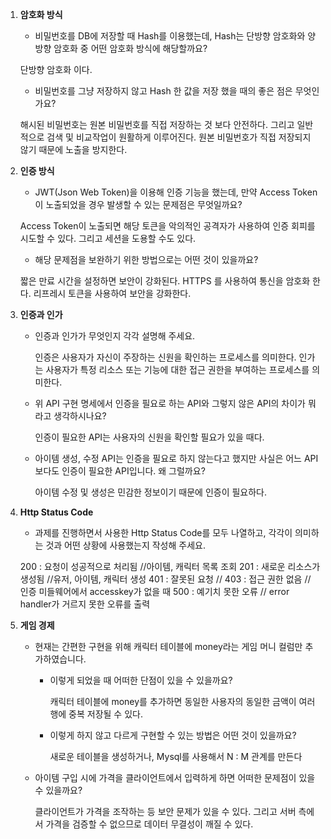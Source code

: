 1. **암호화 방식**
    - 비밀번호를 DB에 저장할 때 Hash를 이용했는데, Hash는 단방향 암호화와 양방향 암호화 중 어떤 암호화 방식에 해당할까요?

    단방향 암호화 이다.

    - 비밀번호를 그냥 저장하지 않고 Hash 한 값을 저장 했을 때의 좋은 점은 무엇인가요?

    해시된 비밀번호는 원본 비밀번호를 직접 저장하는 것 보다 안전하다. 그리고 일반적으로 검색 및 비교작업이 원활하게 이루어진다. 원본 비밀번호가 직접 저장되지 않기 때문에 노출을 방지한다.

2. **인증 방식**
    - JWT(Json Web Token)을 이용해 인증 기능을 했는데, 만약 Access Token이 노출되었을 경우 발생할 수 있는 문제점은 무엇일까요?

    Access Token이 노출되면 해당 토큰을 악의적인 공격자가 사용하여 인증 회피를 시도할 수 있다. 그리고 세션을 도용할 수도 있다.

    - 해당 문제점을 보완하기 위한 방법으로는 어떤 것이 있을까요?

    짧은 만료 시간을 설정하면 보안이 강화된다. HTTPS 를 사용하여 통신을 암호화 한다. 리프레시 토큰을 사용하여 보안을 강화한다.

3. **인증과 인가**
    - 인증과 인가가 무엇인지 각각 설명해 주세요.

        인증은 사용자가 자신이 주장하는 신원을 확인하는 프로세스를 의미한다. 인가는 사용자가 특정 리소스 또는 기능에 대한 접근 권한을 부여하는 프로세스를 의미한다.

    - 위 API 구현 명세에서 인증을 필요로 하는 API와 그렇지 않은 API의 차이가 뭐라고 생각하시나요?

        인증이 필요한 API는 사용자의 신원을 확인할 필요가 있을 때다. 

    - 아이템 생성, 수정 API는 인증을 필요로 하지 않는다고 했지만 사실은 어느 API보다도 인증이 필요한 API입니다. 왜 그럴까요?

        아이템 수정 및 생성은 민감한 정보이기 때문에 인증이 필요하다.

4. **Http Status Code**
    - 과제를 진행하면서 사용한 Http Status Code를 모두 나열하고, 각각이 의미하는 것과 어떤 상황에 사용했는지 작성해 주세요.

    200 : 요청이 성공적으로 처리됨 //아이템, 캐릭터 목록 조회
    201 : 새로운 리소스가 생성됨 //유저, 아이템, 캐릭터 생성
    401 : 잘못된 요청 //
    403 : 접근 권한 없음 // 인증 미들웨어에서 accesskey가 없을 때
    500 : 예기치 못한 오류 // error handler가 거르지 못한 오류를 출력


5. **게임 경제**
    - 현재는 간편한 구현을 위해 캐릭터 테이블에 money라는 게임 머니 컬럼만 추가하였습니다.
        - 이렇게 되었을 때 어떠한 단점이 있을 수 있을까요?
        
            캐릭터 테이블에 money를 추가하면 동일한 사용자의 동일한 금액이 여러 행에 중복 저장될 수 있다.

        - 이렇게 하지 않고 다르게 구현할 수 있는 방법은 어떤 것이 있을까요?

            새로운 테이블을 생성하거나, Mysql를 사용해서 N : M 관계를 만든다

    - 아이템 구입 시에 가격을 클라이언트에서 입력하게 하면 어떠한 문제점이 있을 수 있을까요?

        클라이언트가 가격을 조작하는 등 보안 문제가 있을 수 있다. 그리고 서버 측에서 가격을 검증할 수 없으므로 데이터 무결성이 깨질 수 있다.